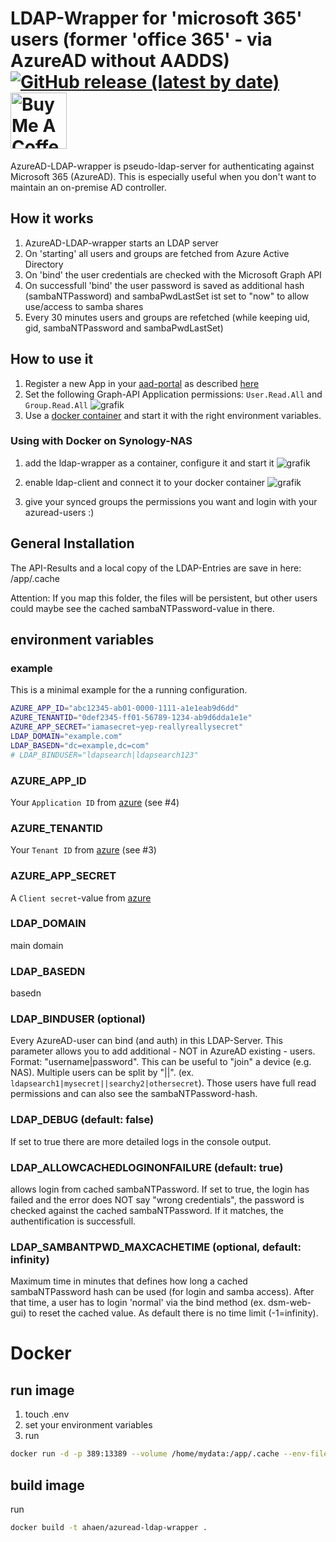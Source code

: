 # LDAP-Wrapper for 'microsoft 365' users (former 'office 365' - via AzureAD without AADDS) [![GitHub release (latest by date)](https://img.shields.io/github/v/release/ahaenggli/AzureAD-LDAP-wrapper?style=social)](https://github.com/ahaenggli/AzureAD-LDAP-wrapper) <a href="https://www.buymeacoffee.com/ahaenggli" target="_blank"><img src="https://cdn.buymeacoffee.com/buttons/default-orange.png" alt="Buy Me A Coffee" width="90px" ></a>

AzureAD-LDAP-wrapper is pseudo-ldap-server for authenticating against Microsoft 365 (AzureAD).
This is especially useful when you don't want to maintain an on-premise AD controller.

## How it works
1. AzureAD-LDAP-wrapper starts an LDAP server
2. On 'starting' all users and groups are fetched from Azure Active Directory
3. On 'bind' the user credentials are checked with the Microsoft Graph API
4. On successfull 'bind' the user password is saved as additional hash (sambaNTPassword) and sambaPwdLastSet ist set to "now" to allow use/access to samba shares
5. Every 30 minutes users and groups are refetched
(while keeping uid, gid, sambaNTPassword and sambaPwdLastSet)

## How to use it
1. Register a new App in your [aad-portal](https://aad.portal.azure.com/#blade/Microsoft_AAD_IAM/ActiveDirectoryMenuBlade/RegisteredApps) as described [here](https://docs.microsoft.com/en-us/azure/active-directory/develop/howto-create-service-principal-portal)
2. Set the following Graph-API Application permissions: `User.Read.All` and `Group.Read.All`
![grafik](https://user-images.githubusercontent.com/23347180/112734966-52d4e280-8f49-11eb-942f-b105ea8e4577.png)
3. Use a [docker container](https://hub.docker.com/r/ahaen/azuread-ldap-wrapper) and start it with the right environment variables.

### Using with Docker on Synology-NAS
1. add the ldap-wrapper as a container, configure it and start it
![grafik](https://user-images.githubusercontent.com/23347180/113062408-f9bcb700-91b3-11eb-95a7-54694a4e3a86.png)

2. enable ldap-client and connect it to your docker container
![grafik](https://user-images.githubusercontent.com/23347180/112722734-79742880-8f0b-11eb-87f4-804c1363b296.png)
3. give your synced groups the permissions you want and login with your azuread-users :)

## General Installation
The API-Results and a local copy of the LDAP-Entries are save in here: /app/.cache

Attention: If you map this folder, the files will be persistent, but other users could maybe see the cached sambaNTPassword-value in there.

## environment variables
### example
This is a minimal example for the a running configuration.
```bash
AZURE_APP_ID="abc12345-ab01-0000-1111-a1e1eab9d6dd"
AZURE_TENANTID="0def2345-ff01-56789-1234-ab9d6dda1e1e"
AZURE_APP_SECRET="iamasecret~yep-reallyreallysecret"
LDAP_DOMAIN="example.com"
LDAP_BASEDN="dc=example,dc=com"
# LDAP_BINDUSER="ldapsearch|ldapsearch123"
```
### AZURE_APP_ID
Your `Application ID` from [azure](https://docs.microsoft.com/en-us/azure/active-directory/develop/howto-create-service-principal-portal#get-tenant-and-app-id-values-for-signing-in) (see #4)

### AZURE_TENANTID
Your `Tenant ID` from [azure](https://docs.microsoft.com/en-us/azure/active-directory/develop/howto-create-service-principal-portal#get-tenant-and-app-id-values-for-signing-in) (see #3)

### AZURE_APP_SECRET
A `Client secret`-value from [azure](https://docs.microsoft.com/en-us/azure/active-directory/develop/howto-create-service-principal-portal#option-2-create-a-new-application-secret)

### LDAP_DOMAIN
main domain

### LDAP_BASEDN
basedn

### LDAP_BINDUSER (optional)
Every AzureAD-user can bind (and auth) in this LDAP-Server.
This parameter allows you to add additional - NOT in AzureAD existing - users.
Format: "username|password". This can be useful to "join" a device (e.g. NAS).
Multiple users can be split by "||". (ex. `ldapsearch1|mysecret||searchy2|othersecret`).
Those users have full read permissions and can also see the sambaNTPassword-hash.

### LDAP_DEBUG (default: false)
If set to true there are more detailed logs in the console output.

### LDAP_ALLOWCACHEDLOGINONFAILURE (default: true)
allows login from cached sambaNTPassword.
If set to true, the login has failed and the error does NOT say "wrong credentials", the password is checked against the cached sambaNTPassword. If it matches, the authentification is successfull.

### LDAP_SAMBANTPWD_MAXCACHETIME (optional, default: infinity)
Maximum time in minutes that defines how long a cached sambaNTPassword hash can be used (for login and samba access).
After that time, a user has to login 'normal' via the bind method (ex. dsm-web-gui) to reset the cached value.
As default there is no time limit (-1=infinity).

# Docker
## run image
1. touch .env
2. set your environment variables
3. run
```bash
docker run -d -p 389:13389 --volume /home/mydata:/app/.cache --env-file .env ahaen/azuread-ldap-wrapper
```

## build image
run
```bash
docker build -t ahaen/azuread-ldap-wrapper .
```